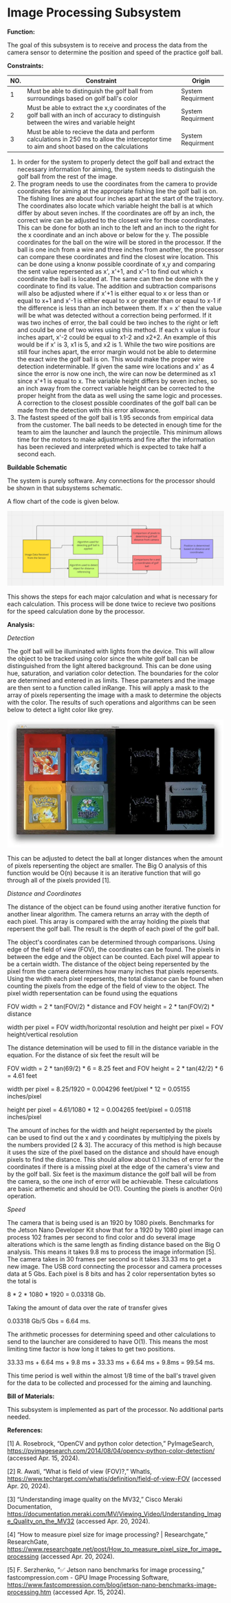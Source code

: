 # Image Processing Subsystem

**Function:**

The goal of this subsystem is to receive and process the data from the camera sensor to determine the position and speed of the practice golf ball.  

**Constraints:**

| NO. | Constraint                                                          | Origin           |
|-----|---------------------------------------------------------------------|------------------|
| 1| Must be able to distinguish the golf ball from surroundings based on golf ball's color| System Requirment|
| 2| Must be able to extract the x,y coordinates of the golf ball with an inch of accuracy to distinguish between the wires and variable height| System Requirment|
| 3| Must be able to recieve the data and perform calculations in 250 ms to allow the interceptor time to aim and shoot based on the calculations| System Requirment|

1. In order for the system to properly detect the golf ball and extract the necessary information for aiming, the system needs to distinguish the golf ball
   from the rest of the image.
2. The program needs to use the coordinates from the camera to provide coordinates for aiming at the appropriate fishing line the golf ball is on. The
   fishing lines are about four inches apart at the start of the trajectory. The coordinates also locate which variable height the ball is at which differ
   by about seven inches. If the coordinates are off by an inch, the correct wire can be adjusted to the closest wire for those coordinates. This can be
   done for both an inch to the left and an inch to the right for the x coordinate and an inch above or below for the y. The possible coordinates for the
   ball on the wire will be stored in the processor. If the ball is one inch from a wire and three inches from another, the processor can compare these
   coordinates and find the closest wire location. This can be done using a knonw possible coordinate of x,y and comparing the sent value repersented as
   x', x'+1, and x'-1 to find out which x coordinate the ball is located at. The same can then be done with the y coordinate to find its value. The
   addition and subtraction comparisons will also be adjusted where if x'+1 is either equal to x or less than or equal to x+1 and x'-1 is either equal to x
   or greater than or eqaul to x-1 if the difference is less than an inch between them. If x = x' then the value will be what was detected without a
   correction being performed. If it was two inches of error, the ball could be two inches to the right or left and could be one of two wires using this
   method. If each x value is four inches apart, x'-2 could be equal to x1-2 and x2+2. An example of this would be if x' is 3, x1 is 5, and x2 is 1. While
   the two wire positions are still four inches apart, the error margin would not be able to determine the exact wire the golf ball is on. This would make
   the proper wire detection indeterminable. If given the same wire locations and x' as 4 since the error is now one inch, the wire can now be determined
   as x1 since x'+1 is equal to x. The variable height differs by seven inches, so an inch away from the correct variable height can be corrected to the
   proper height from the data as well using the same logic and processes. A correction to the closest possible coordinates of the golf ball can be made
   from the detection with this error allowance.
3. The fastest speed of the golf ball is 1.95 seconds from empirical data from the customer. The ball needs to be detected in enough time for the team to
   aim the launcher and launch the projectile. This minimum allows time for the motors to make adjustments and fire after the information has been recieved
   and interpreted which is expected to take half a second each.

**Buildable Schematic**

The system is purely software. Any connections for the processor should be shown in that subsystems schematic.

A flow chart of the code is given below.

![Function](../Images/Image_Processing/Flow_Chart.PNG)

This shows the steps for each major calculation and what is necessary for each calculation. This process will be done twice to recieve two positions for the
speed calculation done by the processor.

**Analysis:**

*Detection*

The golf ball will be illuminated with lights from the device. This will allow the object to be tracked using color since the white golf ball can be
distinguished from the light altered background. This can be done using hue, saturation, and variation color detection. The boundaries for the color are
determined and entered in as limits. These parameters and the image are then sent to a function called inRange. This will apply a mask to the array of 
pixels repersenting the image with a mask to determine the objects with the color. The results of such operations and algorithms can be seen below to
detect a light color like grey.

![Function](../Images/Image_Processing/Detecting_Grey.png)

This can be adjusted to detect the ball at longer distances when the amount of pixels repersenting the object are smaller. The Big O analysis of this
function would be O(n) because it is an iterative function that will go through all of the pixels provided [1].

*Distance and Coordinates*

The distance of the object can be found using another iterative function for another linear algorithm. The camera returns an array with the depth of each 
pixel. This array is compared with the array holding the pixels that repersent the golf ball. The result is the depth of each pixel of the golf ball.

The object's coordinates can be determined through comparisons. Using edge of the field of view (FOV), the coordinates can be found. The pixels in between
the edge and the object can be counted. Each pixel will appear to be a certain width. The distance of the object being repersented by the pixel from the
camera determines how many inches that pixels repersents. Using the width each pixel repersents, the total distance can be found when counting the pixels
from the edge of the field of view to the object. The pixel width repersentation can be found using the equations

FOV width = 2 * tan(FOV/2) * distance and FOV height = 2 * tan(FOV/2) * distance

width per pixel = FOV width/horizontal resolution and height per pixel = FOV height/vertical resolution

The distance detemination will be used to fill in the distance variable in the equation. For the distance of six feet the result will be

FOV width = 2 * tan(69/2) * 6 = 8.25 feet and FOV height = 2 * tan(42/2) * 6 = 4.61 feet

width per pixel = 8.25/1920 = 0.004296 feet/pixel * 12 = 0.05155 inches/pixel

height per pixel = 4.61/1080 * 12 = 0.004265 feet/pixel = 0.05118 inches/pixel

The amount of inches for the width and height repersented by the pixels can be used to find out the x and y coordinates by multiplying the pixels by the
numbers provided [2 & 3]. The accuracy of this method is high because it uses the size of the pixel based on the distance and should have enough pixels to
find the distance. This should allow about 0.1 inches of error for the coordinates if there is a missing pixel at the edge of the camera's view and by the
golf ball. Six feet is the maximum distance the golf ball will be from the camera, so the one inch of error will be achievable. These calculations are basic
arthemetic and should be O(1). Counting the pixels is another O(n) operation.

*Speed*

The camera that is being used is an 1920 by 1080 pixels. Benchmarks for the Jetson Nano Developer Kit show that for a 1920 by 1080 pixel image can process 
102 frames per second to find color and do several image alterations which is the same length as finding distance based on the Big O analysis. This means it
takes 9.8 ms to process the image information [5]. The camera takes in 30 frames per second so it takes 33.33 ms to get a new image. The USB cord connecting
the processor and camera processes data at 5 Gbs. Each pixel is 8 bits and has 2 color repersentation bytes so the total is 

8 * 2 * 1080 * 1920 = 0.03318 Gb. 

Taking the amount of data over the rate of transfer gives 

0.03318 Gb/5 Gbs = 6.64 ms. 

The arithmetic processes for determining speed and other calculations to send to the launcher are considered to have O(1). This means the most limiting time
factor is how long it takes to get two positions. 

33.33 ms + 6.64 ms + 9.8 ms + 33.33 ms + 6.64 ms + 9.8ms = 99.54 ms. 

This time period is well within the almost 1/8 time of the ball's travel given for the data to be collected and processed for the aiming and launching.

**Bill of Materials:**

This subsystem is implemented as part of the processor. No additional parts needed.

**References:**

[1] A. Rosebrock, “OpenCV and python color detection,” PyImageSearch, https://pyimagesearch.com/2014/08/04/opencv-python-color-detection/ 
(accessed Apr. 15, 2024). 

[2] R. Awati, “What is field of view (FOV)?,” WhatIs, https://www.techtarget.com/whatis/definition/field-of-view-FOV (accessed Apr. 20, 2024). 

[3] “Understanding image quality on the MV32,” Cisco Meraki Documentation,
https://documentation.meraki.com/MV/Viewing_Video/Understanding_Image_Quality_on_the_MV32 (accessed Apr. 20, 2024). 

[4] “How to measure pixel size for image processing? | Researchgate,” ResearchGate,
https://www.researchgate.net/post/How_to_measure_pixel_size_for_image_processing (accessed Apr. 20, 2024). 

[5] F. Serzhenko, “✅ Jetson nano benchmarks for image processing,” fastcompression.com - GPU Image Processing Software,
https://www.fastcompression.com/blog/jetson-nano-benchmarks-image-processing.htm (accessed Apr. 15, 2024). 
